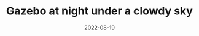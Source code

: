 ---
title: "Gazebo at night under a clowdy sky"
date: 2022-08-19
picture: /assets/camera-roll/2022/08/2022-08-19-gazebo-at-night-under-a-cloudy-sky/20220819_070624284_iOS.jpg
thumbnail: /assets/camera-roll/2022/08/2022-08-19-gazebo-at-night-under-a-cloudy-sky/20220819_070624284_iOS-thumbnail.jpg
type: picture
tags:
  - Gazebo at Night
  - in the backyard
  - hexagon
  - Bothell
  - looking up
  - nighttime
  - photograph  
  - favorite photo
---